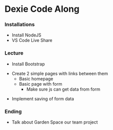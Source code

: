 # Dexie Code Along

### Installations
- Install NodeJS
- VS Code Live Share

### Lecture
- Install Bootstrap
* Create 2 simple pages with links between them
    - Basic homepage
    - Basic page with form
        - Make sure js can get data from form
- Implement saving of form data

### Ending
- Talk about Garden Space our team project